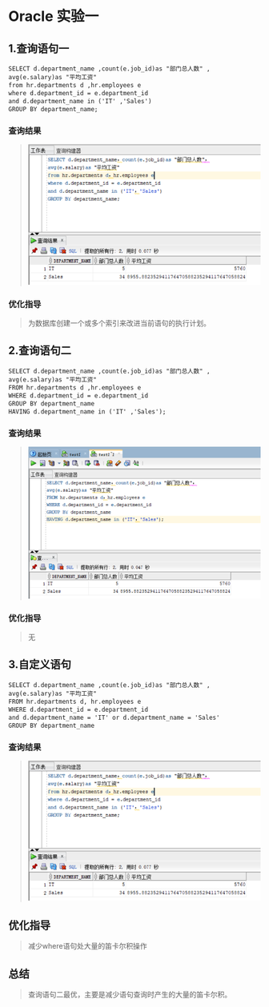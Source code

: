 Oracle 实验一
===
1.查询语句一
---

```
SELECT d.department_name ,count(e.job_id)as "部门总人数" ,
avg(e.salary)as "平均工资"
from hr.departments d ,hr.employees e
where d.department_id = e.department_id
and d.department_name in ('IT' ,'Sales')
GROUP BY department_name;
```

### 查询结果

> ![](https://github.com/zbl1997/Oracle/blob/master/Test1/Images/test1.png)

### 优化指导

> 为数据库创建一个或多个索引来改进当前语句的执行计划。

2.查询语句二
---
```
SELECT d.department_name ,count(e.job_id)as "部门总人数" ,
avg(e.salary)as "平均工资"
FROM hr.departments d ,hr.employees e
WHERE d.department_id = e.department_id
GROUP BY department_name
HAVING d.department_name in ('IT' ,'Sales');
```
### 查询结果
> ![](https://github.com/zbl1997/Oracle/blob/master/Test1/Images/laji1.png)
### 优化指导
> 无

3.自定义语句
---
```
SELECT d.department_name ,count(e.job_id)as "部门总人数" ,
avg(e.salary)as "平均工资"
FROM hr.departments d, hr.employees e
WHERE d.department_id = e.department_id
and d.department_name = 'IT' or d.department_name = 'Sales'
GROUP BY department_name 
```
### 查询结果
> ![](https://github.com/zbl1997/Oracle/blob/master/Test1/Images/test1.png)

优化指导
---
> 减少where语句处大量的笛卡尔积操作

总结
---
> 查询语句二最优，主要是减少语句查询时产生的大量的笛卡尔积。  
